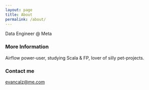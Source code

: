 ```yaml
---
layout: page
title: About
permalink: /about/
---
```


Data Engineer @ Meta

### More Information

Airflow power-user, studying Scala & FP, lover of silly pet-projects.

### Contact me

[evancalz@me.com](mailto:evancalz@me.com)
